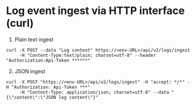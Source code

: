 # Log event ingest via HTTP interface (curl)
1. Plain text ingest
```Shell
curl -X POST --data "Log content" https://<env-URL>/api/v2/logs/ingest
     -H "Content-Type:text/plain; charset=utf-8" --header "Authorization:Api-Token ******"
```
2. JSON ingest
```Shell
curl -X POST "https://<env-URL>/api/v2/logs/ingest" -H "accept: */*" -H "Authorization: Api-Token ***"
     -H "Content-Type: application/json; charset=utf-8" --data "{\"content\":\"JSON log content\"}"
```

